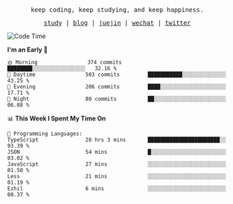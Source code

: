 <p align="center">
  <samp>
    <span>keep coding, keep studying, and keep happiness.</span>
  </samp>
</p>

<p align="center">
  <samp>
    <a href="https://github.com/ouduidui/fe-study">study</a> |
    <a href="https://deweyou.me">blog</a>  |
    <a href="https://juejin.cn/user/4309700183594366">juejin</a> |
    <a href="https://user-images.githubusercontent.com/54696834/165071004-6509e3f2-90c3-448c-9d92-3da42b0c2021.jpeg">wechat</a> |
    <a href="https://twitter.com/ouduidui">twitter</a>
  </samp>
</p>

<!--START_SECTION:waka-->
![Code Time](http://img.shields.io/badge/Code%20Time-3%2C295%20hrs%2042%20mins-blue)

**I'm an Early 🐤** 

```text
🌞 Morning                374 commits         ████████░░░░░░░░░░░░░░░░░   32.16 % 
🌆 Daytime                503 commits         ███████████░░░░░░░░░░░░░░   43.25 % 
🌃 Evening                206 commits         ████░░░░░░░░░░░░░░░░░░░░░   17.71 % 
🌙 Night                  80 commits          ██░░░░░░░░░░░░░░░░░░░░░░░   06.88 % 
```


📊 **This Week I Spent My Time On** 

```text
💬 Programming Languages: 
TypeScript               28 hrs 3 mins       ███████████████████████░░   93.39 % 
JSON                     54 mins             █░░░░░░░░░░░░░░░░░░░░░░░░   03.02 % 
JavaScript               27 mins             ░░░░░░░░░░░░░░░░░░░░░░░░░   01.50 % 
Less                     21 mins             ░░░░░░░░░░░░░░░░░░░░░░░░░   01.19 % 
Ezhil                    6 mins              ░░░░░░░░░░░░░░░░░░░░░░░░░   00.37 % 
```


<!--END_SECTION:waka-->
